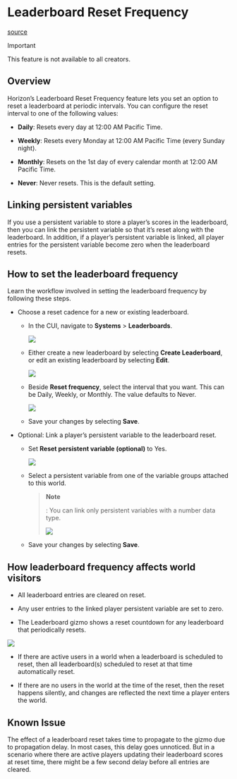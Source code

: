 # Leaderboard Reset Frequency

[source](https://developers.meta.com/horizon-worlds/learn/documentation/desktop-editor/quests-leaderboards-and-variable-groups/leaderboard-reset-frequency)

Important

This feature is not available to all creators.

## Overview

Horizon’s Leaderboard Reset Frequency feature lets you set an option to reset a leaderboard at periodic intervals. You can configure the reset interval to one of the following values:

*   **Daily**: Resets every day at 12:00 AM Pacific Time.

*   **Weekly**: Resets every Monday at 12:00 AM Pacific Time (every Sunday night).

*   **Monthly**: Resets on the 1st day of every calendar month at 12:00 AM Pacific Time.

*   **Never**: Never resets. This is the default setting.

## Linking persistent variables

If you use a persistent variable to store a player’s scores in the leaderboard, then you can link the persistent variable so that it’s reset along with the leaderboard. In addition, if a player’s persistent variable is linked, all player entries for the persistent variable become zero when the leaderboard resets.

## How to set the leaderboard frequency

Learn the workflow involved in setting the leaderboard frequency by following these steps.

*   Choose a reset cadence for a new or existing leaderboard.
    
    *   In the CUI, navigate to **Systems** \> **Leaderboards**. 
        
        ![](https://scontent.flba1-1.fna.fbcdn.net/v/t39.2365-6/452887990_512510354620254_7933510091704899504_n.png?_nc_cat=104&ccb=1-7&_nc_sid=e280be&_nc_ohc=o0yFMVO8hwUQ7kNvwGcpxsf&_nc_oc=AdkVQO6_yG-6ewiH1KC9ssvKNgyRo4tfRoIuAV3R3ro-T16lBYzm0LlBNVvYfcZn_FU&_nc_zt=14&_nc_ht=scontent.flba1-1.fna&_nc_gid=zpCq37GciMt5TD6C161BDQ&oh=00_AfRzDnGnRNO3YewuBZopEnIgXZIbO6SAo8IpOBRvIh_sdg&oe=689B8DAE) 
    
    *   Either create a new leaderboard by selecting **Create Leaderboard**, or edit an existing leaderboard by selecting **Edit**. 
        
        ![](https://scontent.flba1-1.fna.fbcdn.net/v/t39.2365-6/452413517_512510364620253_2373137635050804707_n.png?_nc_cat=100&ccb=1-7&_nc_sid=e280be&_nc_ohc=0vqv68Dy3UoQ7kNvwE9H_b5&_nc_oc=Adnahrzcq80UwpnrVQNvuICf_LMinhktOBZ3RGYW5Q9kPmS2JVL3P6egkPSHGHDDObo&_nc_zt=14&_nc_ht=scontent.flba1-1.fna&_nc_gid=zpCq37GciMt5TD6C161BDQ&oh=00_AfTRTIAfyU8YaTpexrQDoj1mQQbGyagTNFRuutCTZBE_ow&oe=689BAFF9) 
    
    *   Beside **Reset frequency**, select the interval that you want. This can be Daily, Weekly, or Monthly. The value defaults to Never. 
        
        ![](https://scontent.flba1-1.fna.fbcdn.net/v/t39.2365-6/452953630_512510321286924_6693651382984821063_n.png?_nc_cat=102&ccb=1-7&_nc_sid=e280be&_nc_ohc=T_EVA6JQ1AQQ7kNvwEOz8v1&_nc_oc=AdkgTZ05KAMWU-IjJ8v7NjANnO2-Qur-nUKkG7T-uSS124TBeP5WjUDg9ic7Myb3_4Q&_nc_zt=14&_nc_ht=scontent.flba1-1.fna&_nc_gid=zpCq37GciMt5TD6C161BDQ&oh=00_AfRq8z4Cpf0TGEj-wOTNbP2XSuvzFqJVbN2cI38ShcBhyg&oe=689B946F) 
    
    *   Save your changes by selecting **Save**.

*   Optional: Link a player’s persistent variable to the leaderboard reset.
    
    *   Set **Reset persistent variable (optional)** to Yes. 
        
        ![](https://scontent.flba1-1.fna.fbcdn.net/v/t39.2365-6/452588453_512510267953596_8425387457302036980_n.png?_nc_cat=106&ccb=1-7&_nc_sid=e280be&_nc_ohc=MG9rjBdBGG4Q7kNvwFusVqH&_nc_oc=AdnfKkKqFeag5eSOI75p1TS3Lj1gn7WhKaKMZ1pMVQMNlHmRN8M7LzcA4oAyQThQtZ4&_nc_zt=14&_nc_ht=scontent.flba1-1.fna&_nc_gid=zpCq37GciMt5TD6C161BDQ&oh=00_AfQXRFMc8ti70EBk5BO-uXpOSFHiXgQVX82ZO6UBHZC6gA&oe=689BA0B9) 
    
    *   Select a persistent variable from one of the variable groups attached to this world.
        
        > **Note**
        > 
        >  : You can link only persistent variables with a number data type. 
        > 
        > ![](https://scontent.flba1-1.fna.fbcdn.net/v/t39.2365-6/452757986_512510257953597_3604445875626678830_n.png?_nc_cat=105&ccb=1-7&_nc_sid=e280be&_nc_ohc=LngnH2vaOlkQ7kNvwEQ0Jl3&_nc_oc=Admf5P7nG5Fe7LByIYH-R4VRK7i_Zjkg5CWqcAXioVeUKVaRBoGxxr025fvMwvY_ls8&_nc_zt=14&_nc_ht=scontent.flba1-1.fna&_nc_gid=zpCq37GciMt5TD6C161BDQ&oh=00_AfQSFioxZULUoQzH58dZOLx1vNxY1gK43gWBuf3S5r-3FQ&oe=689BA54D) 
    
    *   Save your changes by selecting **Save**.

## How leaderboard frequency affects world visitors

*   All leaderboard entries are cleared on reset.

*   Any user entries to the linked player persistent variable are set to zero.

*   The Leaderboard gizmo shows a reset countdown for any leaderboard that periodically resets.

![](https://scontent.flba1-1.fna.fbcdn.net/v/t39.2365-6/452818142_512510254620264_910205012762278358_n.png?_nc_cat=108&ccb=1-7&_nc_sid=e280be&_nc_ohc=Ree8adV6LHYQ7kNvwHf3XYr&_nc_oc=AdmteeU8anoUxQ7LGARP1a-J5Z8316uXmXmmBvUW5OI8_J41IdmNk8_srYqyWgnaiUg&_nc_zt=14&_nc_ht=scontent.flba1-1.fna&_nc_gid=zpCq37GciMt5TD6C161BDQ&oh=00_AfQe-Q4lZv-oAK1zl8CcflwoifWZ27SaHGQXO0QMAXuqoA&oe=689B9CA6)

*   If there are active users in a world when a leaderboard is scheduled to reset, then all leaderboard(s) scheduled to reset at that time automatically reset.

*   If there are no users in the world at the time of the reset, then the reset happens silently, and changes are reflected the next time a player enters the world.

## Known Issue

The effect of a leaderboard reset takes time to propagate to the gizmo due to propagation delay. In most cases, this delay goes unnoticed. But in a scenario where there are active players updating their leaderboard scores at reset time, there might be a few second delay before all entries are cleared.

 

 

 

 

 

 

 

 

 

 

 

 

 

 

 

 

 

 

 

 

 

 

 

 

 

 

 

 

 

 

 

 

 

 

 

 

 

 

 

 

 

 

 

 

 

 

 